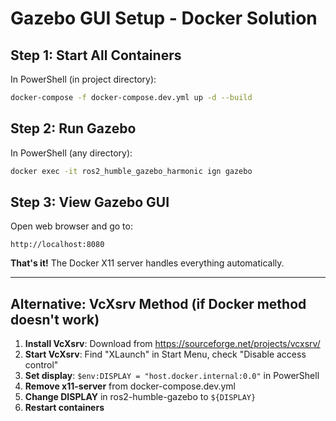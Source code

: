 # Gazebo GUI Setup - Docker Solution

## Step 1: Start All Containers
In PowerShell (in project directory):
```bash
docker-compose -f docker-compose.dev.yml up -d --build
```

## Step 2: Run Gazebo
In PowerShell (any directory):
```bash
docker exec -it ros2_humble_gazebo_harmonic ign gazebo
```

## Step 3: View Gazebo GUI
Open web browser and go to:
```
http://localhost:8080
```

**That's it!** The Docker X11 server handles everything automatically.

---

## Alternative: VcXsrv Method (if Docker method doesn't work)

1. **Install VcXsrv**: Download from https://sourceforge.net/projects/vcxsrv/
2. **Start VcXsrv**: Find "XLaunch" in Start Menu, check "Disable access control"
3. **Set display**: `$env:DISPLAY = "host.docker.internal:0.0"` in PowerShell
4. **Remove x11-server** from docker-compose.dev.yml
5. **Change DISPLAY** in ros2-humble-gazebo to `${DISPLAY}`
6. **Restart containers**
